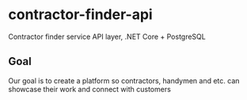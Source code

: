 # contractor-finder-api
Contractor finder service API layer, .NET Core + PostgreSQL

## Goal
Our goal is to create a platform so contractors, handymen and etc. can showcase their work and connect with customers
